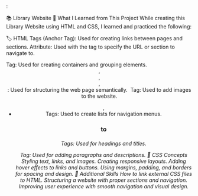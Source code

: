 :

📚 Library Website
📝 What I Learned from This Project
While creating this Library Website using HTML and CSS, I learned and practiced the following:

🏷️ HTML Tags
<a> (Anchor Tag): Used for creating links between pages and sections.
<href> Attribute: Used with the <a> tag to specify the URL or section to navigate to.
<div> Tag: Used for creating containers and grouping elements.
<header>, <nav>, <section>, <footer>: Used for structuring the web page semantically.
<img> Tag: Used to add images to the website.
<ul>, <li> Tags: Used to create lists for navigation menus.
<h1> to <h6> Tags: Used for headings and titles.
<p> Tag: Used for adding paragraphs and descriptions.
🎨 CSS Concepts
Styling text, links, and images.
Creating responsive layouts.
Adding hover effects to links and buttons.
Using margins, padding, and borders for spacing and design.
🚀 Additional Skills
How to link external CSS files to HTML.
Structuring a website with proper sections and navigation.
Improving user experience with smooth navigation and visual design.
